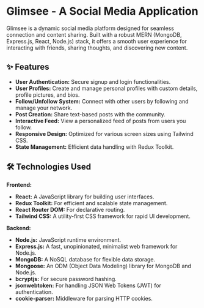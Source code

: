# Glimsee - A Social Media Application

Glimsee is a dynamic social media platform designed for seamless connection and content sharing. Built with a robust MERN (MongoDB, Express.js, React, Node.js) stack, it offers a smooth user experience for interacting with friends, sharing thoughts, and discovering new content.

## ✨ Features

* **User Authentication:** Secure signup and login functionalities.
* **User Profiles:** Create and manage personal profiles with custom details, profile pictures, and bios.
* **Follow/Unfollow System:** Connect with other users by following and manage your network.
* **Post Creation:** Share text-based posts with the community.
* **Interactive Feed:** View a personalized feed of posts from users you follow.
* **Responsive Design:** Optimized for various screen sizes using Tailwind CSS.
* **State Management:** Efficient data handling with Redux Toolkit.

## 🛠️ Technologies Used

**Frontend:**
* **React:** A JavaScript library for building user interfaces.
* **Redux Toolkit:** For efficient and scalable state management.
* **React Router DOM:** For declarative routing.
* **Tailwind CSS:** A utility-first CSS framework for rapid UI development.

**Backend:**
* **Node.js:** JavaScript runtime environment.
* **Express.js:** A fast, unopinionated, minimalist web framework for Node.js.
* **MongoDB:** A NoSQL database for flexible data storage.
* **Mongoose:** An ODM (Object Data Modeling) library for MongoDB and Node.js.
* **bcryptjs:** For secure password hashing.
* **jsonwebtoken:** For handling JSON Web Tokens (JWT) for authentication.
* **cookie-parser:** Middleware for parsing HTTP cookies.
